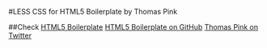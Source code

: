 #LESS CSS for HTML5 Boilerplate
by Thomas Pink

##Check
[HTML5 Boilerplate](http://html5boilerplate.com)
[HTML5 Boilerplate on GitHub](https://github.com/h5bp/html5-boilerplate)
[Thomas Pink on Twitter](http://twitter.com/thomasdotpink)

